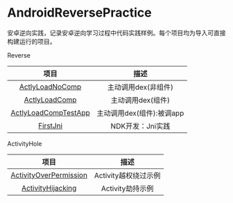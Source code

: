 # AndroidReversePractice
安卓逆向实践，记录安卓逆向学习过程中代码实践样例。每个项目均为导入可直接构建运行的项目。



Reverse

|                             项目                             |           描述            |
| :----------------------------------------------------------: | :-----------------------: |
| [ActlyLoadNoComp](https://github.com/Forgo7ten/AndroidReversePractice/tree/main/ActlyLoadNoComp) |    主动调用dex(非组件)    |
| [ActlyLoadComp](https://github.com/Forgo7ten/AndroidReversePractice/tree/main/ActlyLoadComp) |     主动调用dex(组件)     |
| [ActlyLoadCompTestApp](https://github.com/Forgo7ten/AndroidReversePractice/tree/main/ActlyLoadCompTestApp) | 主动调用dex(组件):被调app |
| [FirstJni](https://github.com/Forgo7ten/AndroidReversePractice/tree/main/FirstJni) |     NDK开发：Jni实践      |



ActivityHole

|                             项目                             |         描述         |
| :----------------------------------------------------------: | :------------------: |
| [ActivityOverPermission](https://github.com/Forgo7ten/AndroidReversePractice/tree/main/ActivityOverPermission) | Activity越权绕过示例 |
| [ActivityHijacking](https://github.com/Forgo7ten/AndroidReversePractice/tree/main/ActivityHijacking) |   Activity劫持示例   |

